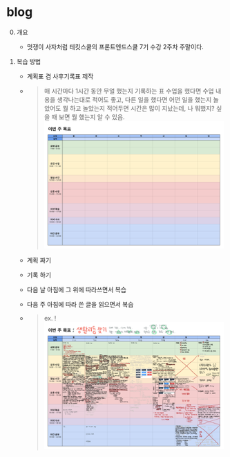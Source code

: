 # blog
0. 개요
    * 멋쟁이 사자처럼 테킷스쿨의 프론트엔드스쿨 7기 수강 2주차 주말이다.

1. 복습 방법
    * 계획표 겸 사후기록표 제작
    * > 매 시간마다 1시간 동안 무얼 했는지 기록하는 표
     수업을 했다면 수업 내용을 생각나는대로 적어도 좋고, 다른 일을 했다면 어떤 일을 했는지 놀았어도 뭘 하고 놀았는지 적어두면 시간은 많이 지났는데, 나 뭐했지? 싶을 때 보면 뭘 했는지 알 수 있음. 
        ![planner-img](./images/planner.png)

    * 계획 짜기
    * 기록 하기
    * 다음 날 아침에 그 위에 따라쓰면서 복습
    * 다음 주 아침에 따라 쓴 글을 읽으면서 복습
    * > ex.
      > !![planner-img](./images/planner_2.png)
            
